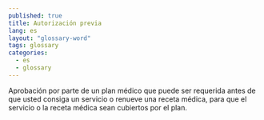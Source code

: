 ```yaml
---
published: true
title: Autorización previa
lang: es
layout: "glossary-word"
tags: glossary
categories:
  - es
  - glossary
---
```


Aprobación por parte de un plan médico que puede ser requerida antes de que usted consiga un servicio o renueve una receta médica, para que el servicio o la receta médica sean cubiertos por el plan.

